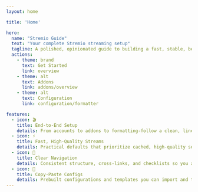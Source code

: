 ```yaml
---
layout: home

title: 'Home'

hero:
  name: "Stremio Guide"
  text: "Your complete Stremio streaming setup"
  tagline: A polished, opinionated guide to building a fast, stable, beautiful Stremio experience.
  actions:
    - theme: brand
      text: Get Started
      link: overview
    - theme: alt
      text: Addons
      link: addons/overview
    - theme: alt
      text: Configuration
      link: configuration/formatter

features:
  - icon: 🎬
    title: End‑to‑End Setup
    details: From accounts to addons to formatting-follow a clean, linear path to a great result.
  - icon: ⚡
    title: Fast, High‑Quality Streams
    details: Practical defaults that prioritize cached, high‑quality sources for smooth playback.
  - icon: 🧭
    title: Clear Navigation
    details: Consistent structure, cross‑links, and checklists so you always know the next step.
  - icon: 🧰
    title: Copy‑Paste Configs
    details: Prebuilt configurations and templates you can import and tweak in seconds.
---
```


<Contributor />
